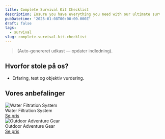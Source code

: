```yaml
---
title: Complete Survival Kit Checklist
description: Ensure you have everything you need with our ultimate survival kit checklist.
pubDatetime: '2025-01-08T00:00:00.000Z'
draft: false
tags:
  - survival
slug: complete-survival-kit-checklist
---
```

> (Auto-genereret udkast — opdater indledning).

## Hvorfor stole på os?
- Erfaring, test og objektiv vurdering.

## Vores anbefalinger


<!-- Auto: Affiliate-kort fra Products/SKUs -->

<div class="aff-card"><img src="abstract_36.png (https://v5.airtableusercontent.com/v3/u/44/44/1755223200000/Am_0Fs1NE33sBzjS5WIQGg/_kT7vt93IdxYasMqLzgTkaDnfX_i9FvsrB9I6-UjN1LtZSI5_oqJ-K-lPYcnILg9MkqrHVdRYKWdLZK8Em2x3N7NAPaSrW78oNR7UZdXTFlMZgLPznIvH4woJV0iXYAOOcE3Khai00uE_GZOAGpCpmq79ZMa_Lp6-CEKQ-aZ7pc/rizA-PA7qDu-IUnrTSXQXkzbGHmtJ8JAqZhYNGaBcdc)" alt="Water Filtration System" class="aff-card__img" /><div class="aff-card__meta"><div class="aff-card__title">Water Filtration System</div><a class="aff-btn" href="https://affiliate.adventureshop68b9.com/gear101?utm_source=klartilalt&utm_medium=affiliate&subid=complete-survival-kit-checklist-2025-01-08" rel="sponsored nofollow noopener" target="_blank">Se pris</a></div></div>

<div class="aff-card"><img src="abstract_40.png (https://v5.airtableusercontent.com/v3/u/44/44/1755223200000/lGjABzNzeRg1MlmxbG-3zQ/ptgFs1d0hOrEZUUNSezvwgzqiT6rj62-LWjfOF3pHW3iM1u8zmpNqXCuvEW_6uDnA-RtGZFC7B_7xNQcF7rWR2wFoUWV2E_GUxtHedmxmTqJv7sgu8fyecnwCU4X4x4NTCSpV36m4YiBYz3yKFyWMOmDWv6NuxnJseD70FxNTvk/FdQtDbePbCxj2gUY4q6acZ0aFyuuRDGkqjTqKIWa9sw)" alt="Outdoor Adventure Gear" class="aff-card__img" /><div class="aff-card__meta"><div class="aff-card__title">Outdoor Adventure Gear</div><a class="aff-btn" href="https://affiliate.fitnesspro73c4.com/equipment202?utm_source=klartilalt&utm_medium=affiliate&subid=complete-survival-kit-checklist-2025-01-08" rel="sponsored nofollow noopener" target="_blank">Se pris</a></div></div>

